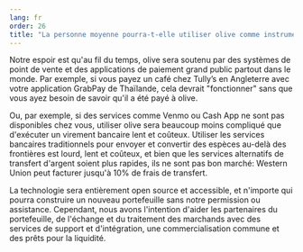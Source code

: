 ```yaml
---
lang: fr
order: 26
title: "La personne moyenne pourra-t-elle utiliser olive comme instrument de paiement?"
---
```


Notre espoir est qu'au fil du temps, olive sera soutenu par des systèmes de point de vente et des applications de paiement grand public partout dans le monde. Par exemple, si vous payez un café chez Tully’s en Angleterre avec votre application GrabPay de Thaïlande, cela devrait "fonctionner" sans que vous ayez besoin de savoir qu'il a été payé à olive.

Ou, par exemple, si des services comme Venmo ou Cash App ne sont pas disponibles chez vous, utiliser olive sera beaucoup moins compliqué que d'exécuter un virement bancaire lent et coûteux. Utiliser les services bancaires traditionnels pour envoyer et convertir des espèces au-delà des frontières est lourd, lent et coûteux, et bien que les services alternatifs de transfert d'argent soient plus rapides, ils ne sont pas bon marché: Western Union peut facturer jusqu'à 10% de frais de transfert.

La technologie sera entièrement open source et accessible, et n'importe qui pourra construire un nouveau portefeuille sans notre permission ou assistance. Cependant, nous avons l'intention d'aider les partenaires du portefeuille, de l'échange et du traitement des marchands avec des services de support et d'intégration, une commercialisation commune et des prêts pour la liquidité.
